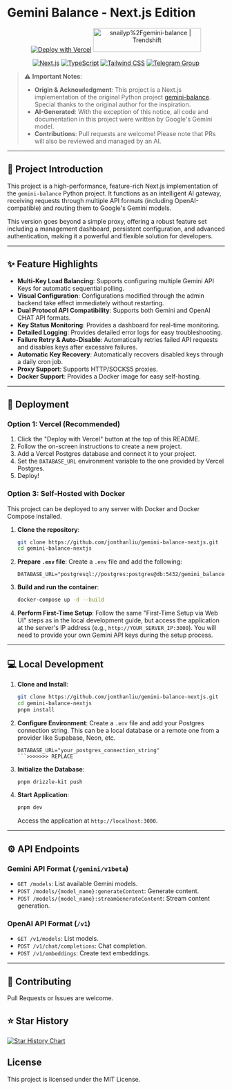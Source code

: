 # Gemini Balance - Next.js Edition

<p align="center">
  <a href="https://vercel.com/new/clone?repository-url=https%3A%2F%2Fgithub.com%2Fjonthanliu%2Fgemini-balance-nextjs"><img src="https://vercel.com/button" alt="Deploy with Vercel"/></a>
  <a href="https://trendshift.io/repositories/13692" target="_blank"><img src="https://trendshift.io/api/badge/repositories/13692" alt="snailyp%2Fgemini-balance | Trendshift" style="width: 250px; height: 55px;" width="250" height="55"/></a>
</p>

<p align="center">
  <a href="https://nextjs.org/"><img src="https://img.shields.io/badge/Next.js-14%2B-blue.svg" alt="Next.js"></a>
  <a href="https://www.typescriptlang.org/"><img src="https://img.shields.io/badge/TypeScript-5%2B-green.svg" alt="TypeScript"></a>
  <a href="https://tailwindcss.com/"><img src="https://img.shields.io/badge/Tailwind%20CSS-3%2B-purple.svg" alt="Tailwind CSS"></a>
  <a href="https://t.me/+soaHax5lyI0wZDVl"><img src="https://img.shields.io/badge/Telegram-Group-blue.svg?logo=telegram" alt="Telegram Group"></a>
</p>

> ⚠️ **Important Notes**:
>
> - **Origin & Acknowledgment**: This project is a Next.js implementation of the original Python project [gemini-balance](https://github.com/snailyp/gemini-balance). Special thanks to the original author for the inspiration.
> - **AI-Generated**: With the exception of this notice, all code and documentation in this project were written by Google's Gemini model.
> - **Contributions**: Pull requests are welcome! Please note that PRs will also be reviewed and managed by an AI.

---

## 📖 Project Introduction

This project is a high-performance, feature-rich Next.js implementation of the `gemini-balance` Python project. It functions as an intelligent AI gateway, receiving requests through multiple API formats (including OpenAI-compatible) and routing them to Google's Gemini models.

This version goes beyond a simple proxy, offering a robust feature set including a management dashboard, persistent configuration, and advanced authentication, making it a powerful and flexible solution for developers.

---

## ✨ Feature Highlights

- **Multi-Key Load Balancing**: Supports configuring multiple Gemini API Keys for automatic sequential polling.
- **Visual Configuration**: Configurations modified through the admin backend take effect immediately without restarting.
- **Dual Protocol API Compatibility**: Supports both Gemini and OpenAI CHAT API formats.
- **Key Status Monitoring**: Provides a dashboard for real-time monitoring.
- **Detailed Logging**: Provides detailed error logs for easy troubleshooting.
- **Failure Retry & Auto-Disable**: Automatically retries failed API requests and disables keys after excessive failures.
- **Automatic Key Recovery**: Automatically recovers disabled keys through a daily cron job.
- **Proxy Support**: Supports HTTP/SOCKS5 proxies.
- **Docker Support**: Provides a Docker image for easy self-hosting.

---

## 🚀 Deployment

### Option 1: Vercel (Recommended)

1.  Click the "Deploy with Vercel" button at the top of this README.
2.  Follow the on-screen instructions to create a new project.
3.  Add a Vercel Postgres database and connect it to your project.
4.  Set the `DATABASE_URL` environment variable to the one provided by Vercel Postgres.
5.  Deploy!

### Option 3: Self-Hosted with Docker

This project can be deployed to any server with Docker and Docker Compose installed.

1.  **Clone the repository**:
    ```bash
    git clone https://github.com/jonthanliu/gemini-balance-nextjs.git
    cd gemini-balance-nextjs
    ```
2.  **Prepare `.env` file**:
    Create a `.env` file and add the following:
    ```
    DATABASE_URL="postgresql://postgres:postgres@db:5432/gemini_balance"
    ```
3.  **Build and run the container**:
    ```bash
    docker-compose up -d --build
    ```
4.  **Perform First-Time Setup**: Follow the same "First-Time Setup via Web UI" steps as in the local development guide, but access the application at the server's IP address (e.g., `http://YOUR_SERVER_IP:3000`). You will need to provide your own Gemini API keys during the setup process.

---

## 💻 Local Development

1.  **Clone and Install**:
    ```bash
    git clone https://github.com/jonthanliu/gemini-balance-nextjs.git
    cd gemini-balance-nextjs
    pnpm install
    ```
2.  **Configure Environment**:
    Create a `.env` file and add your Postgres connection string. This can be a local database or a remote one from a provider like Supabase, Neon, etc.
    ````
    DATABASE_URL="your_postgres_connection_string"
    ```>>>>>>> REPLACE
    ````
3.  **Initialize the Database**:
    ```bash
    pnpm drizzle-kit push
    ```
4.  **Start Application**:
    ```bash
    pnpm dev
    ```
    Access the application at `http://localhost:3000`.

---

## ⚙️ API Endpoints

### Gemini API Format (`/gemini/v1beta`)

- `GET /models`: List available Gemini models.
- `POST /models/{model_name}:generateContent`: Generate content.
- `POST /models/{model_name}:streamGenerateContent`: Stream content generation.

### OpenAI API Format (`/v1`)

- `GET /v1/models`: List models.
- `POST /v1/chat/completions`: Chat completion.
- `POST /v1/embeddings`: Create text embeddings.

---

## 🤝 Contributing

Pull Requests or Issues are welcome.

## ⭐ Star History

[![Star History Chart](https://api.star-history.com/svg?repos=jonthanliu/gemini-balance-nextjs&type=Date)](https://star-history.com/#jonthanliu/gemini-balance-nextjs&Date)

## License

This project is licensed under the MIT License.
